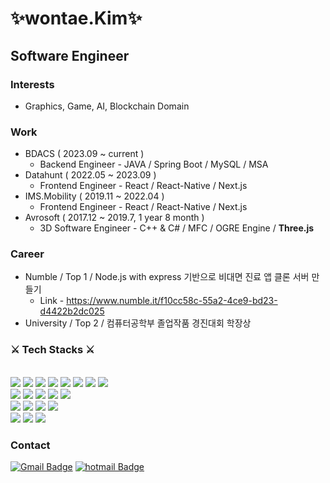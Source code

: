<div align = "left">

# **✨wontae.Kim✨**
  
## Software Engineer

### Interests

  * Graphics, Game, AI, Blockchain Domain

### Work

  * BDACS ( 2023.09 ~ current )
    * Backend Engineer - JAVA / Spring Boot / MySQL / MSA
  * Datahunt ( 2022.05 ~ 2023.09 )
    * Frontend Engineer - React / React-Native / Next.js
  * IMS.Mobility ( 2019.11 ~ 2022.04 )
    * Frontend Engineer - React / React-Native / Next.js
  * Avrosoft ( 2017.12 ~ 2019.7, 1 year 8 month )
    * 3D Software Engineer - C++ & C# / MFC / OGRE Engine / **Three.js**

### Career

  * Numble / Top 1 / Node.js with express 기반으로 비대면 진료 앱 클론 서버 만들기
    * Link - https://www.numble.it/f10cc58c-55a2-4ce9-bd23-d4422b2dc025
  * University / Top 2 / 컴퓨터공학부 졸업작품 경진대회 학장상
 
<!-- ### Projects
  
  * Dev Blog - Next.js (SSG) / TypeScript / Github Page
    * https://kwt1326.github.io
   -->
### ⚔ Tech Stacks ⚔
<br>
<img src="https://img.shields.io/badge/JavaScript-F7DF1E?style=for-the-badge&logo=JavaScript&logoColor=white"/>
<img src="https://img.shields.io/badge/TypeScript-3776AB?style=for-the-badge&logo=TypeScript&logoColor=white"/>
<img src="https://img.shields.io/badge/Python-3776AB?style=for-the-badge&logo=python&logoColor=F7DF1E"/>
<img src="https://img.shields.io/badge/Node.js-6DA55F?style=for-the-badge&logo=node.js&logoColor=white"/>
<img src="https://img.shields.io/badge/Java-F05032?style=for-the-badge&logo=Kotlin&logoColor=white"/>
<img src="https://img.shields.io/badge/Kotlin-FF32B5?style=for-the-badge&logo=Kotlin&logoColor=white"/>
<img src="https://img.shields.io/badge/C%23-00599C?style=for-the-badge&logo=csharp&logoColor=white"/>
<img src="https://img.shields.io/badge/C++-00599C?style=for-the-badge&logo=cplusplus&logoColor=white"/>
<br>
<img src="https://img.shields.io/badge/React-20232A?style=for-the-badge&logo=react&logoColor=61DAFB"/>
<img src="https://img.shields.io/badge/ReactNative-20232A?style=for-the-badge&logo=React&logoColor=white"/>
<img src="https://img.shields.io/badge/Next.js-282828?style=for-the-badge&logo=next.js&logoColor=white"/>
<img src="https://img.shields.io/badge/Nest.js-111111?style=for-the-badge&logo=nestjs&logoColor=red"/>
<img src="https://img.shields.io/badge/SpringBoot-green?style=for-the-badge&logo=springBoot&logoColor=white"/>
<br>
<img src="https://img.shields.io/badge/Git-F05032?style=for-the-badge&logo=Git&logoColor=white"/>
<img src="https://img.shields.io/badge/Docker-1572B6?style=for-the-badge&logo=docker&logoColor=black"/>
<img src="https://img.shields.io/badge/Webpack-3776AB?style=for-the-badge&logo=webpack&logoColor=black"/>
<img src="https://img.shields.io/badge/Three.js-black?style=for-the-badge&logo=three.js&logoColor=white"/>
<br>
<img src="https://img.shields.io/badge/Amazon_AWS-FF9900?style=for-the-badge&logo=amazonaws&logoColor=white"/>
<img src="https://img.shields.io/badge/Oracle_Cloud-F80000?style=for-the-badge&logo=oracle&logoColor=black"/>
<img src="https://img.shields.io/badge/circleci-343434?style=for-the-badge&logo=circleci&logoColor=white"/>
  
### Contact
  
[![Gmail Badge](https://img.shields.io/badge/Gmail-d14836?style=for-the-badge&logo=Gmail&logoColor=white&link=mailto:kimwontae999@gmail.com)](mailto:kimwontae999@gmail.com)
[![hotmail Badge](https://img.shields.io/badge/Outlook-0078D4?style=for-the-badge&logo=microsoftoutlook&logoColor=white&link=mailto:u1326@hotmail.com)](mailto:u1326@hotmail.com)
  
</div>
